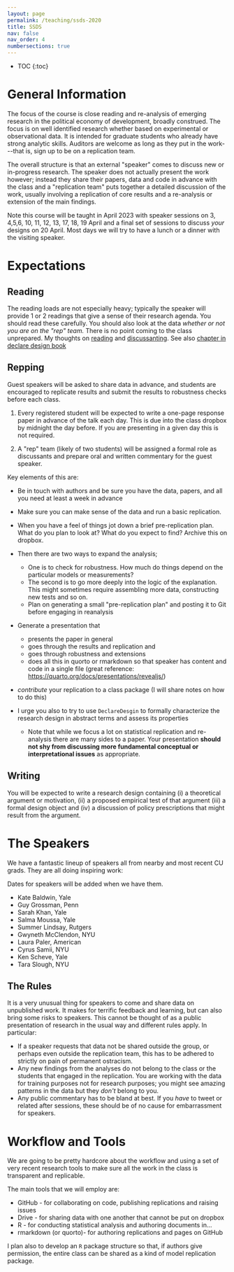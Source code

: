 ```yaml
---
layout: page
permalink: /teaching/ssds-2020
title: SSDS
nav: false
nav_order: 4
numbersections: true
---
```



* TOC
{:toc}


# General Information
The focus of the course is close reading and re-analysis of emerging research in the political economy of development, broadly construed. The focus is on well identified research whether based on experimental or observational data. It is intended for graduate students who already have strong analytic skills. Auditors are welcome as long as they put in the work---that is, sign up to be on a replication team. 

The overall structure is that an external "speaker" comes to discuss new or in-progress research. The speaker does not actually present the work however; instead they share their papers, data and code in advance with the class and a "replication team" puts together a detailed discussion of the work, usually involving a replication of core results and a re-analysis or extension of the main findings. 

Note this course will be taught in April 2023 with speaker sessions on  3, 4,5,6, 10, 11, 12, 13, 17, 18, 19 April and a final set of sessions to discuss *your* designs on 20 April. Most days we will try to have a lunch or a dinner with the visiting speaker.

# Expectations

## Reading
The reading loads are not especially heavy; typically the speaker will provide 1 or 2 readings that give a sense of their research agenda. You should read these carefully. You should also look at the data <em>whether or not you are on the "rep" team.</em> There is no point coming to the class unprepared. My thoughts on <a href="https://macartan.github.io/teaching/how-to-read" rel="nofollow">reading</a> and <a href="https://macartan.github.io/teaching/how-to-critique" rel="nofollow">discussanting</a>. See also [chapter in declare design book](https://book.declaredesign.org/integration.html#reanalysis)

## Repping

Guest speakers will be asked to share data in advance, and students are encouraged to replicate results and submit the results to robustness checks before each class.

1. Every registered student will be expected to write a one-page response paper in advance of the talk each day. This is due into the class dropbox by midnight the day before. If you are presenting in a given day this is not required.

2. A "rep" team (likely of two students) will be assigned a formal role as discussants and prepare oral and written commentary for the guest speaker.

Key elements of this are:

* Be in touch with authors and be sure you have the data, papers, and all you need at least a week in advance
* Make sure you can make sense of the data and run a basic replication.
* When you have a feel of things jot down a brief pre-replication plan. What do you plan to look at? What do you expect to find? Archive this on dropbox.
* Then there are two ways to expand the analysis;
  * One is to check for robustness. How much do things depend on the particular models or measurements?
  * The second is to go more deeply into the logic of the explanation. This might sometimes require assembling more data, constructing new tests and so on.
  * Plan on generating a small "pre-replication plan" and posting it to Git before engaging in reanalysis

* Generate a presentation that

  * presents the paper in general
  * goes through the results and replication and
  * goes through robustness and extensions
  * does all this in quorto or rmarkdown so that speaker has content and code in a single file (great reference: https://quarto.org/docs/presentations/revealjs/)

*  *contribute* your replication to a class package (I will share notes on how to do this)
  * I urge you also to try to use `DeclareDesgin` to formally characterize the research design in abstract terms and assess its properties


 	* Note that while we focus a lot on statistical replication and re-analysis there are many sides to a paper. Your presentation <strong>should not shy from discussing more fundamental conceptual or interpretational issues</strong> as appropriate.


## Writing 

You will be expected to write a research design  containing (i) a theoretical argument or motivation, (ii) a proposed empirical test of that argument (iii) a formal design object and (iv) a discussion of policy prescriptions that might result from the argument. 

# The Speakers

We have a fantastic lineup of speakers all from nearby and most recent CU grads. They are all doing inspiring work:


Dates for speakers will be added when we have them.


* Kate Baldwin, Yale
* Guy Grossman, Penn
* Sarah Khan, Yale
* Salma Moussa, Yale
* Summer Lindsay, Rutgers
* Gwyneth McClendon, NYU
* Laura Paler, American
* Cyrus Samii, NYU
* Ken Scheve, Yale
* Tara Slough, NYU


## The Rules

It is a very unusual thing for speakers to come and share data on unpublished work. It makes for terrific feedback and learning, but can also bring some risks to speakers. This cannot be thought of as a public presentation of research in the usual way and different rules apply. In particular:

* If a speaker requests that data not be shared outside the group, or perhaps even outside the replication team, this has to be adhered to strictly on pain of permanent ostracism.
* Any new findings from the analyses do not belong to the class or the students that engaged in the replication. You are working with the data for training purposes not for research purposes; you might see amazing patterns in the data but they <em>don't</em> belong to you.
* Any public commentary has to be bland at best. If you <em>have</em> to tweet or related after sessions, these should be of no cause for embarrassment for speakers.


# Workflow and Tools

We are going to be pretty hardcore about the workflow and using a set of very recent research tools to make sure all the work in the class is transparent and replicable.

The main tools that we will employ are:

* GitHub - for collaborating on code, publishing replications and raising issues
* Drive - for sharing data with one another that cannot be put on dropbox
* R - for conducting statistical analysis and authoring documents in...
* rmarkdown (or quorto)- for authoring replications and pages on GitHub

I plan also to develop an `R` package structure so that, if authors give permission, the entire class can be shared as a kind of model replication package.

